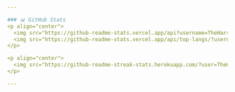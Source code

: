 ```yaml
---

### 📊 GitHub Stats
<p align="center">
  <img src="https://github-readme-stats.vercel.app/api?username=TheHarshKadam&theme=radical&show_icons=true&hide_border=false&count_private=true" height="160px"/>
  <img src="https://github-readme-stats.vercel.app/api/top-langs/?username=TheHarshKadam&theme=radical&show_icons=true&hide_border=false&layout=compact" height="160px"/>
</p>

<p align="center">
  <img src="https://github-readme-streak-stats.herokuapp.com/?user=TheHarshKadam&theme=radical&hide_border=false" height="180px"/>
</p>

---
```

